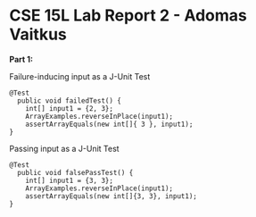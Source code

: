 # CSE 15L Lab Report 2 - Adomas Vaitkus

**Part 1:**

Failure-inducing input as a J-Unit Test
```
@Test
  public void failedTest() {
    int[] input1 = {2, 3};
    ArrayExamples.reverseInPlace(input1);
    assertArrayEquals(new int[]{ 3 }, input1);
}
```

Passing input as a J-Unit Test
```
@Test
  public void falsePassTest() {
    int[] input1 = {3, 3};
    ArrayExamples.reverseInPlace(input1);
    assertArrayEquals(new int[]{3, 3}, input1);
}
```

